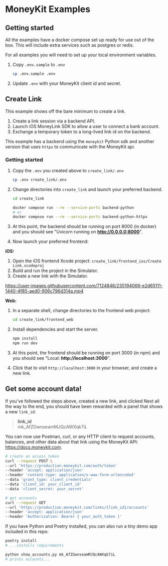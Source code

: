 # MoneyKit Examples

## Getting started

All the examples have a docker compose set up ready for use out of the box. This will include extra services such as postgres or redis.

For all examples you will need to set up your local environment variables.

1. Copy `.env.sample` to `.env`

   ```sh
   cp .env.sample .env
   ```

2. Update `.env` with your MoneyKit client id and secret.

## Create Link

This example shows off the bare minimum to create a link.

1. Create a link session via a backend API.
2. Launch iOS MoneyLink SDK to allow a user to connect a bank account.
3. Exchange a temporary token to a long-lived link id on the backend.

This example has a backend using the `moneykit` Python sdk and another version that uses `httpx` to communicate with the MoneyKit api.

### Getting started

1. Copy the `.env` you created above to `create_link/.env`

   ```sh
   cp .env create_link/.env
   ```

2. Change directories into `create_link` and launch your preferred backend.

   ```sh
   cd create_link

   docker compose run --rm --service-ports backend-python
   # or
   docker compose run --rm --service-ports backend-python-httpx
   ```

3. At this point, the backend should be running on port 8000 (in docker) and you should see "Uvicorn running on **http://0.0.0.0:8000**".

4. Now launch your preferred frontend:

**iOS:**

1. Open the iOS frontend Xcode project: `create_link/frontend_ios/Create Link.xcodeproj`
2. Build and run the project in the Simulator.
3. Create a new link with the Simulator.

https://user-images.githubusercontent.com/7124846/235194069-e2d65111-1440-4f85-aed0-906c796d314a.mp4

**Web:**

1. In a separate shell, change directories to the frontend web project:

   ```sh
   cd create_link/frontend_web
   ```

2. Install dependencies and start the server.
   ```sh
   npm install
   npm run dev
   ```

3. At this point, the frontend should be running on port 3000 (in npm) and you should see "Local:  **http://localhost:3000**".

4. Click that to visit `http://localhost:3000` in your browser, and create a new link.

## Get some account data!

If you've followed the steps above, created a new link, and clicked Next all the way to the end, you should have been rewarded with a panel that shows a new `link_id`:

   > **link_id**<br>
   > mk_AfZGwnseamMJQcAWXqk7iL

You can now use Postman, curl, or any HTTP client to request accounts, balances, and other data about that link
using the MoneyKit API:  https://docs.moneykit.com.

   ```sh
   # create an access_token
   curl --request POST \
   --url 'https://production.moneykit.com/auth/token'
   --header 'accept: application/json'
   --header 'content-type: application/x-www-form-urlencoded'
   --data 'grant_type: client_credentials'
   --data 'client_id: your_client_id'
   --data 'client_secret: your_secret'

   # get accounts
   curl --request GET
   --url 'https://production.moneykit.com/links/{link_id}/accounts'
   --header 'accept: application/json'
   --header 'Authorization: Bearer { your_auth_token }'
   ```

If you have Python and Poetry installed, you can also run a tiny demo app included in this repo:

   ```sh
   poetry install
   # ...installs requirements

   python show_accounts.py mk_AfZGwnseamMJQcAWXqk7iL
   # prints accounts...
   ```
